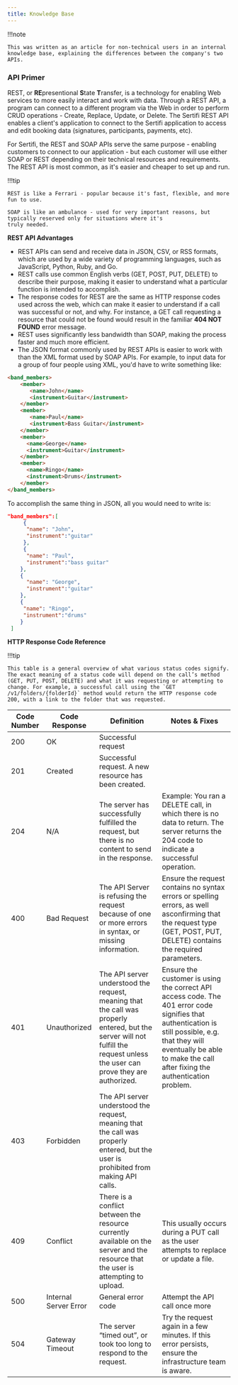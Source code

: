 ```yaml
---
title: Knowledge Base
---
```


!!!note

    This was written as an article for non-technical users in an internal knowledge base, explaining the differences between the company's two APIs.

### API Primer
REST, or **RE**presentional **S**tate **T**ransfer, is a technology for enabling Web services to more easily interact and work with
data. Through a REST API, a program can connect to a different program via the Web in order to perform CRUD
operations - Create, Replace, Update, or Delete. The Sertifi REST API enables a client's application to connect to the
Sertifi application to access and edit booking data (signatures, participants, payments, etc).

For Sertifi, the REST and SOAP APIs serve the same purpose - enabling customers to connect to our application - but each
customer will use either SOAP or REST depending on their technical resources and requirements. The REST API is most common, as it's easier and cheaper to set up and run.

!!!tip
    
    REST is like a Ferrari - popular because it's fast, flexible, and more fun to use.

    SOAP is like an ambulance - used for very important reasons, but typically reserved only for situations where it's
    truly needed.

**REST API Advantages**

* REST APIs can send and receive data in JSON, CSV, or RSS formats, which are used by a wide variety of programming
languages, such as JavaScript, Python, Ruby, and Go.
* REST calls use common English verbs (GET, POST, PUT, DELETE) to describe their purpose, making it easier to
understand what a particular function is intended to accomplish.
* The response codes for REST are the same as HTTP response codes used across the web, which can make it easier to
understand if a call was successful or not, and why. For instance, a GET call requesting a resource that could not be
found would result in the familiar **404 NOT FOUND** error message.
* REST uses significantly less bandwidth than SOAP, making the process faster and much more efficient.
* The JSON format commonly used by REST APIs is easier to work with than the XML format used by SOAP APIs. For
example, to input data for a group of four people using XML, you'd have to write something like:

```html
<band_members>
    <member>
       <name>John</name>
       <instrument>Guitar</instrument>
    </member>
    <member>
       <name>Paul</name>
       <instrument>Bass Guitar</instrument>
    </member>
    <member>
      <name>George</name>
      <instrument>Guitar</instrument>
    </member>
    <member>
      <name>Ringo</name>
      <instrument>Drums</instrument>
    </member>
</band_members>
```

To accomplish the same thing in JSON, all you would need to write is:

```json
"band_members":[
     {
      "name": "John",
      "instrument":"guitar"
     },
     {
      "name": "Paul",
      "instrument":"bass guitar"
    },
    {
      "name": "George",
      "instrument":"guitar"
    },
    {
     "name": "Ringo",
     "instrument":"drums"
    }
 ]
```

**HTTP Response Code Reference**

!!!tip

    This table is a general overview of what various status codes signify. The exact meaning of a status code will depend on the call’s method (GET, PUT, POST, DELETE) and what it was requesting or attempting to change. For example, a successful call using the `GET /v1/folders/{folderId}` method would return the HTTP response code 200, with a link to the folder that was requested.



|Code Number|Code Response|Definition|Notes & Fixes|
|-----------|-------------|----------|-------------|
| 200 | OK | Successful request | |
| 201| Created | Successful request. A new resource has been created. |
| 204 | N/A | The server has successfully fulfilled the request, but there is no content to send in the response. | Example: You ran a DELETE call, in which there is no data to return. The server returns the 204 code to indicate a successful operation. |
| 400 | Bad Request | The API Server is refusing the request because of one or more errors in syntax, or missing information. | Ensure the request contains no syntax errors or spelling errors, as well asconfirming that the request type (GET, POST, PUT, DELETE) contains the required parameters. |
| 401 | Unauthorized | The API server understood the request, meaning that the call was properly entered, but the server will not fulfill the request unless the user can prove they are authorized. | Ensure the customer is using the correct API access code. The 401 error code signifies that authentication is still possible, e.g. that they will eventually be able to make the call after fixing the authentication problem. |
| 403 | Forbidden | The API server understood the request, meaning that the call was properly entered, but the user is prohibited from making API calls. | |
| 409 | Conflict | There is a conflict between the resource currently available on the server and the resource that the user is attempting to upload.| This usually occurs during a PUT call as the user attempts to replace or update a file. |
| 500 | Internal Server Error | General error code | Attempt the API call once more |
| 504 | Gateway Timeout | The server “timed out”, or took too long to respond to the request. | Try the request again in a few minutes. If this error persists, ensure the infrastructure team is aware. |